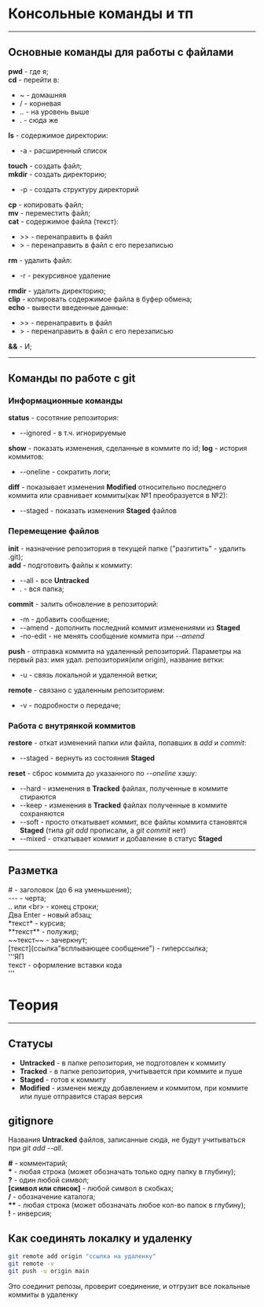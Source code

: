 # Консольные команды и тп

---

## Основные команды для работы с файлами
**pwd** - где я;<br>
**cd** - перейти в:<br> 
* ~ - домашняя
* / - корневая
* .. - на уровень выше 
* . - сюда же<br>


**ls** - содержимое директории:<br>
* -а - расширенный список<br>


**touch** - создать файл;<br>
**mkdir** - создать директорию;<br> 
* -р - создать структуру директорий<br>


**cp** - копировать файл;<br>
**mv** - переместить файл;<br>
**cat** - содержимое файла (текст):<br>
* \>\> - перенаправить в файл<br>
* \> - перенаправить в файл с его перезаписью<br>


**rm** - удалить файл:<br>
* -r - рекурсивное удаление<br>


**rmdir** - удалить директорию;<br>
**clip** - копировать содержимое файла в буфер обмена;<br>
**echo** - вывести введенные данные:
* \>\> - перенаправить в файл<br>
* \> - перенаправить в файл с его перезаписью<br>


**&&** - И;<br>

---

## Команды по работе с git


### Информационные команды

**status** - сосотяние репозитория:<br>
* --ignored - в т.ч. игнорируемые<br>


**show** - показать изменения, сделанные в коммите по id;
**log** - история коммитов: 
* --oneline - сократить логи;<br>


**diff** - показывает изменения **Modified** относительно последнего коммита или сравнивает коммиты(как №1 преобразуется в №2):
* --staged - показать изменения **Staged** файлов

### Перемещение файлов
**init** - назначение репозитория в текущей папке ("разгитить" - удалить .git);<br>
**add** - подготовить файлы к коммиту: 
* --all - все **Untracked**
* . - вся папка;<br>


**commit** - залить обновление в репозиторий:
* -m - добавить сообщение;<br>
* --amend - дополнить последний коммит изменениями из **Staged**
* -no-edit - не менять сообщение коммита при *--amend*<br>


**push** - отправка коммита на удаленный репозиторий. Параметры на первый раз: имя удал. репозитория(или origin),
название ветки:
* -u - связь локальной и удаленной ветки;<br>


**remote** - связано с удаленным репозиторием: 
* -v - подробности о передаче;<br>

### Работа с внутрянкой коммитов
**restore** - откат изменений папки или файла, попавших в *add* и *commit*:
* --staged - вернуть из состояния **Staged**<br>


**reset** - сброс коммита до указанного по *--oneline* хэшу:
* --hard - изменения в **Tracked** файлах, полученные в коммите стираются
* --keep -  изменения в **Tracked** файлах полученные в коммите сохраняются
* --soft - просто откатывает коммит, все файлы коммита становятся **Staged** (типа *git add* прописали, а *git commit* нет)
* --mixed - откатывает коммит и добавление в статус **Staged**<br>







---

## Разметка

\# - заголовок (до 6 на уменьшение);<br>
\-\-\- - черта;<br>
\.\. или \<br\> - конец строки;<br>
Два Enter - новый абзац;<br>
\*текст\* - курсив;<br>
\*\*текст\*\* - полужир;<br>
\~\~текст\~\~ - зачеркнут;<br>
\[текст\]\(ссылка"всплывающее сообщение") - гиперссылка;<br>
\'\'\'ЯП<br>
текст - оформление вставки кода<br>
\'\'\'<br>

# Теория
---
## Статусы
* **Untracked** - в папке репозитория, не подготовлен к коммиту
* **Tracked** - в папке репозитория, учитывается при коммите и пуше
* **Staged** - готов к коммиту
* **Modified** - изменен между добавлением и коммитом, при коммите или пуше отправится старая версия
 
 
## gitignore
 
Названия **Untracked** файлов, записанные сюда, не будут учитываться при *git add --all*. 
 
 
**\#** - комментарий;<br>
**\*** - любая строка (может обозначать только одну папку в глубину);<br>
**?** - один любой символ;<br>
**\[символ или список\]** - любой символ в скобках;<br>
**/** - обозначение каталога;<br> 
**\*\*** - любая строка (может обозначать любое кол-во папок в глубину);<br>
**\!** - инверсия;<br>


## Как соединять локалку и удаленку


```bash
git remote add origin "ссылка на удаленку"
git remote -v
git push -u origin main
```


Это соединит репозы, проверит соединение, и отгрузит все локальные коммиты в удаленку